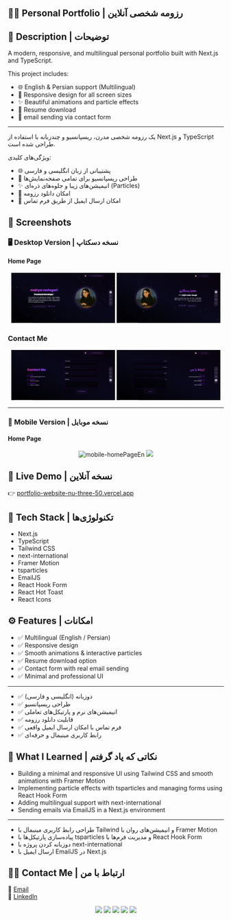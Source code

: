 ## 👩‍💻 Personal Portfolio | رزومه شخصی آنلاین


## 📝 Description | توضیحات
A modern, responsive, and multilingual personal portfolio built with Next.js and TypeScript.

This project includes:
- 🌐 English & Persian support (Multilingual)
- 📱 Responsive design for all screen sizes
- ✨ Beautiful animations and particle effects
- 📄 Resume download
- 📧 email sending via contact form

---

یک رزومه شخصی مدرن، ریسپانسیو و چندزبانه با استفاده از Next.js و TypeScript طراحی شده است.

ویژگی‌های کلیدی:
- 🌐 پشتیبانی از زبان انگلیسی و فارسی
- 📱 طراحی ریسپانسیو برای تمامی صفحه‌نمایش‌ها
- ✨ انیمیشن‌های زیبا و جلوه‌های ذره‌ای (Particles)
- 📄 امکان دانلود رزومه
- 📧 امکان ارسال ایمیل از طریق فرم تماس
## 📸 Screenshots
### 🖥️ Desktop Version | نسخه دسکتاپ
#### Home Page  
<p align="center">
  <img src="public/README-Pic/desktop-screen-homePageEn.png" width="48%" alt="desktop-homePageEn"/>
  <img src="public/README-Pic/desktop-screen-homePageFa.png" width="48%" ali="desktop-homePageFa"/>
</p>

### Contact Me  
<p align="center">
  <img src="public/README-Pic/desktop-screen-contactMeEn.png" width="48%" alt="desktop-contactMeEn"/>
  <img src="public/README-Pic/desktop-screen-contactMeFa.png" width="48%" ali="desktop-contactMeFa"/>
</p>

---

### 📱 Mobile Version | نسخه موبایل
#### Home Page  
<p align="center">
  <img src="public/README-Pic/mobile-screen-homePageEn.png" width="48%" alt="mobile-homePageEn"/>
  <img src="public/README-Pic/mobile-screen-homePageFa.png" width="48%" ali="mobile-homePageFa"/>
</p>


## 🔗 Live Demo | نسخه آنلاین  
👉 [portfolio-website-nu-three-50.vercel.app](https://portfolio-website-nu-three-50.vercel.app/en)


## 🚀 Tech Stack | تکنولوژی‌ها
- Next.js  
- TypeScript  
- Tailwind CSS  
- next-international  
- Framer Motion  
- tsparticles  
- EmailJS  
- React Hook Form  
- React Hot Toast  
- React Icons  

## ⚙️ Features | امکانات
- ✅ Multilingual (English / Persian)  
- ✅ Responsive design    
- ✅ Smooth animations & interactive particles  
- ✅ Resume download option  
- ✅ Contact form with real email sending  
- ✅ Minimal and professional UI

---

- ✅ دوزبانه (انگلیسی و فارسی)  
- ✅ طراحی ریسپانسیو  
- ✅ انیمیشن‌های نرم و پارتیکل‌های تعاملی  
- ✅ قابلیت دانلود رزومه  
- ✅ فرم تماس با امکان ارسال ایمیل واقعی  
- ✅ رابط کاربری مینیمال و حرفه‌ای  

## 🎯 What I Learned | نکاتی که یاد گرفتم  

* Building a minimal and responsive UI using Tailwind CSS and smooth animations with Framer Motion  
* Implementing particle effects with tsparticles and managing forms using React Hook Form  
* Adding multilingual support with next-international  
* Sending emails via EmailJS in a Next.js environment
---

* طراحی رابط کاربری مینیمال با Tailwind و انیمیشن‌های روان با Framer Motion  
* پیاده‌سازی پارتیکل‌ها با tsparticles و مدیریت فرم‌ها با React Hook Form  
* دوزبانه کردن پروژه با next-international  
* ارسال ایمیل با EmailJS در Next.js  

## 🙋‍♀️ Contact Me | ارتباط با من  
📧 [Email](mahya.rastegari@gmail.com)  
💼 [LinkedIn](https://www.linkedin.com/in/mahya-rastegarii)



<p align="center">
  <img src="https://img.shields.io/badge/next.js-%23000000.svg?style=for-the-badge&logo=next.js&logoColor=white" />
  <img src="https://img.shields.io/badge/typescript-%23007acc.svg?style=for-the-badge&logo=typescript&logoColor=white" />
  <img src="https://img.shields.io/badge/tailwindcss-%2338b2ac.svg?style=for-the-badge&logo=tailwind-css&logoColor=white" />
  <img src="https://img.shields.io/badge/emailjs-%23D44638.svg?style=for-the-badge&logo=gmail&logoColor=white" />
  <img src="https://img.shields.io/badge/framer--motion-%23000000.svg?style=for-the-badge&logo=framer&logoColor=white" />
</p>

